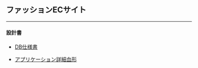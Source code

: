 ## ファッションECサイト
---
#### 設計書

- [DB仕様書](https://docs.google.com/spreadsheets/d/1wfwn0FR1kY2hMMI8tAcTzamiOqO0X24gty11YoknTGc/edit#gid=0)

- [アプリケーション詳細血形](https://docs.google.com/spreadsheets/d/1ThTaUWhymInoZLQo9TayV9jKg6okD8HhcI7l-RUTdJ0/edit)